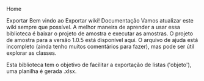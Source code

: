 Home

Exportar
Bem vindo ao Exportar wiki!
Documentação
Vamos atualizar este wiki sempre que possível. A melhor maneira de aprender a usar essa biblioteca é baixar o projeto de amostra e executar as amostras. O projeto de amostra para a versão 1.0.5 está disponível aqui. O arquivo de ajuda está incompleto (ainda tenho muitos comentários para fazer), mas pode ser útil explorar as classes.

Esta biblioteca tem o objetivo de facilitar a exportação de listas ('objeto'), uma planilha é gerada .xlsx.
